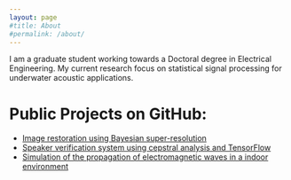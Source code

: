 ```yaml
---
layout: page
#title: About
#permalink: /about/
---
```


I am a graduate student working towards a Doctoral degree in Electrical
Engineering.
My current research focus on statistical signal processing for underwater
acoustic applications.

# Public Projects on GitHub:  
*   [Image restoration using Bayesian super-resolution](https://danchieta.github.io/projetoGurupi/)
*   [Speaker verification system using cepstral analysis and TensorFlow](https://danchieta.github.io/ece591speech_project)
*   [Simulation of the propagation of electromagnetic waves in a indoor environment](https://danchieta.github.io/ECE551proj/)

